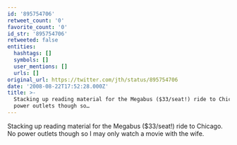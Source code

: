 ```yaml
---
id: '895754706'
retweet_count: '0'
favorite_count: '0'
id_str: '895754706'
retweeted: false
entities:
  hashtags: []
  symbols: []
  user_mentions: []
  urls: []
original_url: https://twitter.com/jth/status/895754706
date: '2008-08-22T17:52:28.000Z'
title: >-
  Stacking up reading material for the Megabus ($33/seat!) ride to Chicago. No
  power outlets though so…
---
```


Stacking up reading material for the Megabus ($33/seat!) ride to Chicago. No power outlets though so I may only watch a movie with the wife.